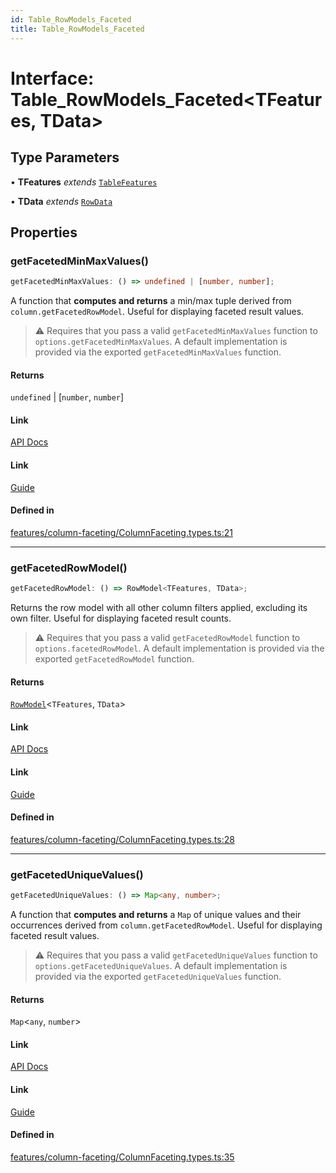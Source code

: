 ```yaml
---
id: Table_RowModels_Faceted
title: Table_RowModels_Faceted
---
```


# Interface: Table\_RowModels\_Faceted\<TFeatures, TData\>

## Type Parameters

• **TFeatures** *extends* [`TableFeatures`](../type-aliases/tablefeatures.md)

• **TData** *extends* [`RowData`](../type-aliases/rowdata.md)

## Properties

### getFacetedMinMaxValues()

```ts
getFacetedMinMaxValues: () => undefined | [number, number];
```

A function that **computes and returns** a min/max tuple derived from `column.getFacetedRowModel`. Useful for displaying faceted result values.
> ⚠️ Requires that you pass a valid `getFacetedMinMaxValues` function to `options.getFacetedMinMaxValues`. A default implementation is provided via the exported `getFacetedMinMaxValues` function.

#### Returns

`undefined` \| [`number`, `number`]

#### Link

[API Docs](https://tanstack.com/table/v8/docs/api/features/column-faceting#getfacetedminmaxvalues)

#### Link

[Guide](https://tanstack.com/table/v8/docs/guide/column-faceting)

#### Defined in

[features/column-faceting/ColumnFaceting.types.ts:21](https://github.com/TanStack/table/blob/main/packages/table-core/src/features/column-faceting/ColumnFaceting.types.ts#L21)

***

### getFacetedRowModel()

```ts
getFacetedRowModel: () => RowModel<TFeatures, TData>;
```

Returns the row model with all other column filters applied, excluding its own filter. Useful for displaying faceted result counts.
> ⚠️ Requires that you pass a valid `getFacetedRowModel` function to `options.facetedRowModel`. A default implementation is provided via the exported `getFacetedRowModel` function.

#### Returns

[`RowModel`](rowmodel.md)\<`TFeatures`, `TData`\>

#### Link

[API Docs](https://tanstack.com/table/v8/docs/api/features/column-faceting#getfacetedrowmodel)

#### Link

[Guide](https://tanstack.com/table/v8/docs/guide/column-faceting)

#### Defined in

[features/column-faceting/ColumnFaceting.types.ts:28](https://github.com/TanStack/table/blob/main/packages/table-core/src/features/column-faceting/ColumnFaceting.types.ts#L28)

***

### getFacetedUniqueValues()

```ts
getFacetedUniqueValues: () => Map<any, number>;
```

A function that **computes and returns** a `Map` of unique values and their occurrences derived from `column.getFacetedRowModel`. Useful for displaying faceted result values.
> ⚠️ Requires that you pass a valid `getFacetedUniqueValues` function to `options.getFacetedUniqueValues`. A default implementation is provided via the exported `getFacetedUniqueValues` function.

#### Returns

`Map`\<`any`, `number`\>

#### Link

[API Docs](https://tanstack.com/table/v8/docs/api/features/column-faceting#getfaceteduniquevalues)

#### Link

[Guide](https://tanstack.com/table/v8/docs/guide/column-faceting)

#### Defined in

[features/column-faceting/ColumnFaceting.types.ts:35](https://github.com/TanStack/table/blob/main/packages/table-core/src/features/column-faceting/ColumnFaceting.types.ts#L35)
